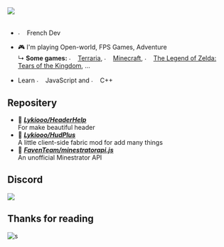#
<div>
<br/>
<img src="https://media.discordapp.net/attachments/1095383942565220524/1105576844952084550/banner_1.png"/>
<br/>
<br/>

- <img src="https://images-ext-2.discordapp.net/external/eTj6g1yXzmzOP7S8d870EaSqLXL_wIkksQXr0h_STtU/https/cdn.discordapp.com/emojis/616023108586831891.png" alt="." width="16" height="16"/> French Dev 
- 🎮 I'm playing Open-world, FPS Games, Adventure <br/>
  ↳ **Some games:** <img src="https://images-ext-1.discordapp.net/external/M9ILTJ0H1lD58NPPy9SWQBFr5TNp6sgcaZ5LZ8MC3FI/https/cdn.discordapp.com/emojis/585568364181585921.png" alt="." width="16" height="16"/> [Terraria](https://store.steampowered.com/app/105600/Terraria/), <img src="https://cdn3.emoji.gg/emojis/9477-minecraft.gif" alt="." width="16" height="16"/> [Minecraft](https://www.minecraft.net/), <img src="https://upload.wikimedia.org/wikipedia/fr/7/74/The_Legend_of_Zelda_Tears_of_the_Kingdom_Logo.webp" alt="." width="16" height="16"/> [The Legend of Zelda: Tears of the Kingdom](https://www.nintendo.com/sg/switch/totk/), ...
  
- Learn <img src="https://cdn.discordapp.com/emojis/620827756653051914.png" alt="." width="16" height="16"/> JavaScript and <img src="https://cdn.discordapp.com/emojis/952439888337313802.png" alt="." width="16" height="16"/> C++
</div>

## Repositery
- 📘 [***Lykiooo/HeaderHelp***](https://github.com/Lykiooo/HeaderHelp) <br/>
  For make beautiful header
- 📒 [***Lykiooo/HudPlus***](https://github.com/Lykiooo/HudPlus) <br/>
  A little client-side fabric mod for add many things
- 📕 [***FavenTeam/minestratorapi.js***](https://github.com/FavenTeam/minestratorapi.js) <br/>
  An unofficial Minestrator API
## Discord
<a href="https://discord.com/users/162278150863060992"  align="left">
    <img src="https://lanyard.cnrad.dev/api/162278150863060992">
  </a>
  
## Thanks for reading

![s](https://count.getloli.com/get/@Lykiooo?theme=rule34)
